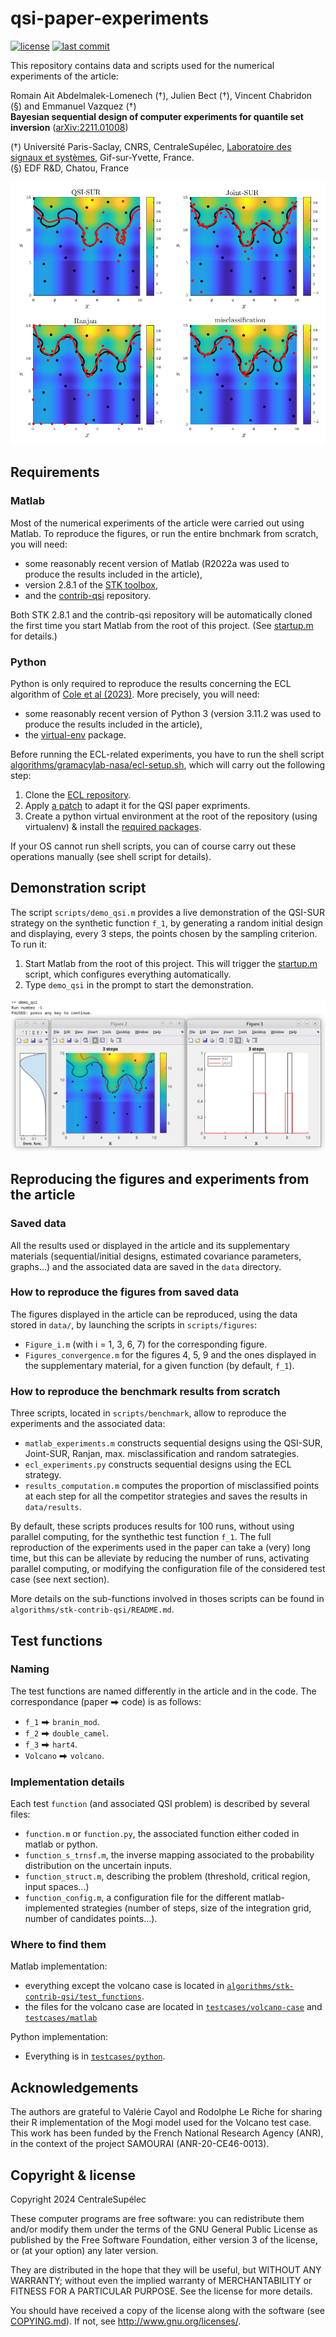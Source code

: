 # qsi-paper-experiments

[![license](https://img.shields.io/github/license/stk-kriging/qsi-paper-experiments)](COPYING)
[![last commit](https://img.shields.io/github/last-commit/stk-kriging/qsi-paper-experiments/main)](https://github.com/stk-kriging/qsi-paper-experiments/commits/main)

This repository contains data and scripts used for the numerical
experiments of the article:

Romain Ait Abdelmalek-Lomenech (†), Julien Bect  (†),
Vincent Chabridon (§) and Emmanuel Vazquez  (†)  
__Bayesian sequential design of computer experiments for quantile set
inversion__ ([arXiv:2211.01008](https://arxiv.org/abs/2211.01008))

(†) Université Paris-Saclay, CNRS, CentraleSupélec,
[Laboratoire des signaux et systèmes](https://l2s.centralesupelec.fr/),
Gif-sur-Yvette, France.  
(§) EDF R&D, Chatou, France

![Illustration](images/illustration-qsi.png)


## Requirements

### Matlab

Most of the numerical experiments of the article were carried out
using Matlab.  To reproduce the figures, or run the entire bnchmark
from scratch, you will need:

* some reasonably recent version of Matlab (R2022a was used to produce
  the results included in the article),
* version 2.8.1 of the [STK toolbox](https://github.com/stk-kriging/stk/),
* and the [contrib-qsi](https://github.com/stk-kriging/contrib-qsi)
  repository.

Both STK 2.8.1 and the contrib-qsi repository will be automatically
cloned the first time you start Matlab from the root of this project.
(See [startup.m](startup.m) for details.)

### Python

Python is only required to reproduce the results concerning the ECL
algorithm of [Cole et al (2023)](https://doi.org/10.1080/00224065.2022.2053795).
More precisely, you will need:

* some reasonably recent version of Python 3 (version 3.11.2 was
  used to produce the results included in the article),
* the [virtual-env](https://pypi.org/project/virtualenv/) package.

Before running the ECL-related experiments, you have to run the shell script
[algorithms/gramacylab-nasa/ecl-setup.sh](algorithms/gramacylab-nasa/ecl-setup.sh),	
which will carry out the following step:

1. Clone the [ECL repository](https://bitbucket.org/gramacylab/nasa).
2. Apply [a patch](algorithms/gramacylab-nasa/ecl.patch)
   to adapt it for the QSI paper expriments.
3. Create a python virtual environment at the root of the repository
   (using virtualenv) & install the
   [required packages](algorithms/gramacylab-nasa/requirements.txt).

If your OS cannot run shell scripts, you can of course carry out these
operations manually (see shell script for details).


## Demonstration script

The script `scripts/demo_qsi.m` provides a live demonstration of the
QSI-SUR strategy on the synthetic function `f_1`, by generating a
random initial design and displaying, every 3 steps, the points chosen
by the sampling criterion.  To run it:

1. Start Matlab from the root of this project.  This will trigger the
   [startup.m](startup.m) script, which configures everything automatically.
2. Type `demo_qsi` in the prompt to start the demonstration.

![Demo snapshot](images/demo-qsi-snapshot.png)


## Reproducing the figures and experiments from the article

### Saved data

All the results used or displayed in the article and its supplementary
materials (sequential/initial designs, estimated covariance
parameters, graphs...) and the associated data are saved in the `data`
directory.



### How to reproduce the figures from saved data

The figures displayed in the article can be reproduced, using the data
stored in `data/`, by launching the scripts in `scripts/figures`:
- `Figure_i.m` (with i = 1, 3, 6, 7) for the corresponding figure.
- `Figures_convergence.m` for the figures 4, 5, 9 and the ones
  displayed in the supplementary material, for a given function (by
  default, `f_1`).

### How to reproduce the benchmark results from scratch

Three scripts, located in `scripts/benchmark`, allow to reproduce the
experiments and the associated data:
- `matlab_experiments.m` constructs sequential designs using the
  QSI-SUR, Joint-SUR, Ranjan, max. misclassification and random
  satrategies.
- `ecl_experiments.py` constructs sequential designs using the ECL
  strategy.
- `results_computation.m` computes the proportion of misclassified
  points at each step for all the competitor strategies and saves the
  results in `data/results`.

By default, these scripts produces results for 100 runs, without using
parallel computing, for the synthethic test function `f_1`. The full
reproduction of the experiments used in the paper can take a (very)
long time, but this can be alleviate by reducing the number of runs,
activating parallel computing, or modifying the configuration file of
the considered test case (see next section).

More details on the sub-functions involved in thoses scripts can be
found in `algorithms/stk-contrib-qsi/README.md`.


## Test functions

### Naming

The test functions are named differently in the article and in the code.
The correspondance (paper ⮕ code) is as follows:
- `f_1` ⮕ `branin_mod`.
- `f_2` ⮕ `double_camel`.
- `f_3` ⮕ `hart4`.
- `Volcano` ⮕ `volcano`.

### Implementation details

Each test `function` (and associated QSI problem) is described by several files:
- `function.m` or `function.py`, the associated function either coded
  in matlab or python.
- `function_s_trnsf.m`, the inverse mapping associated to the
  probability distribution on the uncertain inputs.
- `function_struct.m`, describing the problem (threshold, critical
  region, input spaces...)
- `function_config.m`, a configuration file for the different
  matlab-implemented strategies (number of steps, size of the
  integration grid, number of candidates points...).

### Where to find them

Matlab implementation:
 * everything except the volcano case is located in
   [`algorithms/stk-contrib-qsi/test_functions`](https://github.com/stk-kriging/contrib-qsi/tree/main/test_functions).
 * the files for the volcano case are located in
   [`testcases/volcano-case`](testcases/volcano-case) and
   [`testcases/matlab`](testcases/matlab)

Python implementation:
 * Everything is in [`testcases/python`](testcases/python).


## Acknowledgements

The authors are grateful to Valérie Cayol and Rodolphe Le Riche for
sharing their R implementation of the Mogi model used for the Volcano
test case.  This work has been funded by the French National Research
Agency (ANR), in the context of the project SAMOURAI (ANR-20-CE46-0013).


## Copyright & license

Copyright 2024 CentraleSupélec

These computer programs are free software: you can redistribute them
and/or modify them under the terms of the GNU General Public License
as published by the Free Software Foundation, either version 3 of the
license, or (at your option) any later version.

They are distributed in the hope that they will be useful, but WITHOUT
ANY WARRANTY; without even the implied warranty of MERCHANTABILITY or
FITNESS FOR A PARTICULAR PURPOSE.  See the license for more details.

You should have received a copy of the license along with the software
(see [COPYING.md](./COPYING.md)).  If not, see <http://www.gnu.org/licenses/>.
